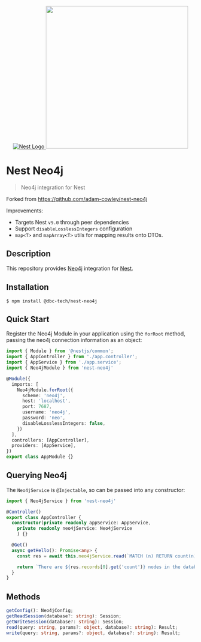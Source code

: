 <p align="center">
  <a href="http://nestjs.com/" target="blank"><img src="https://kamilmysliwiec.com/public/nest-logo.png#1" alt="Nest Logo" />   </a>
  <a href="https://neo4j.com" target="_blank"><img src="https://dist.neo4j.com/wp-content/uploads/20140926224303/neo4j_logo-facebook.png" width="380"></a>
</p>

# Nest Neo4j

> Neo4j integration for Nest

Forked from https://github.com/adam-cowley/nest-neo4j

Improvements:

- Targets Nest `v9.0` through peer dependencies
- Support `disableLosslessIntegers` configuration
- `map<T>` and `mapArray<T>` utils for mapping results onto DTOs.

## Description

This repository provides [Neo4j](https://www.neo4j.com) integration for [Nest](http://nestjs.com/).

## Installation

```
$ npm install @dbc-tech/nest-neo4j
```

## Quick Start

Register the Neo4j Module in your application using the `forRoot` method, passing the neo4j connection information as an object:

```ts
import { Module } from '@nestjs/common';
import { AppController } from './app.controller';
import { AppService } from './app.service';
import { Neo4jModule } from 'nest-neo4j'

@Module({
  imports: [
    Neo4jModule.forRoot({
      scheme: 'neo4j',
      host: 'localhost',
      port: 7687,
      username: 'neo4j',
      password: 'neo',
      disableLosslessIntegers: false,
    })
  ],
  controllers: [AppController],
  providers: [AppService],
})
export class AppModule {}
```

## Querying Neo4j

The `Neo4jService` is `@Injectable`, so can be passed into any constructor:

```ts
import { Neo4jService } from 'nest-neo4j'

@Controller()
export class AppController {
  constructor(private readonly appService: AppService,
    private readonly neo4jService: Neo4jService
    ) {}

  @Get()
  async getHello(): Promise<any> {
    const res = await this.neo4jService.read(`MATCH (n) RETURN count(n) AS count`)

    return `There are ${res.records[0].get('count')} nodes in the database`
  }
}
```

## Methods

```ts
getConfig(): Neo4jConfig;
getReadSession(database?: string): Session;
getWriteSession(database?: string): Session;
read(query: string, params?: object, database?: string): Result;
write(query: string, params?: object, database?: string): Result;
```